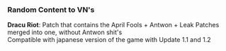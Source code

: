 
### Random Content to VN's

**Dracu Riot**: 
Patch that contains the April Fools + Antwon + Leak Patches merged into one, without Antwon shit's  
Compatible with japanese version of the game with Update 1.1 and 1.2
